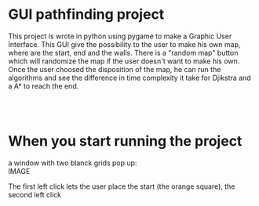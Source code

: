# GUI pathfinding project
This project is wrote in python using pygame to make a Graphic User Interface. This GUI give the possibility to the user to make his own map, where are the start, end and the walls. There is a "random map" button which will randomize the map if the user doesn't want to make his own. Once the user choosed the disposition of the map, he can run the algorithms and see the difference in time complexity it take for Djikstra and a A* to reach the end.

<br><br>
# When you start running the project 
a window with two blanck grids pop up:
<br>
IMAGE
<br>

The first left click lets the user place the start (the orange square), the second left click
